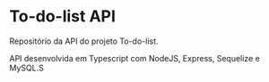 # To-do-list API

Repositório da API do projeto To-do-list.

API desenvolvida em Typescript com NodeJS, Express, Sequelize e MySQL.S